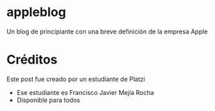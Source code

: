 # appleblog
Un blog de principiante con una breve definición de la empresa Apple

# Créditos
Este post fue creado por un estudiante de Platzi
* Ese estudiante es Francisco Javier Mejía Rocha
* Disponible para todos